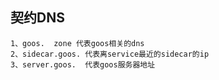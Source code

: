 ## 契约DNS

    1、goos.  zone 代表goos相关的dns
    2、sidecar.goos. 代表离service最近的sidecar的ip
    3、server.goos.  代表goos服务器地址
    